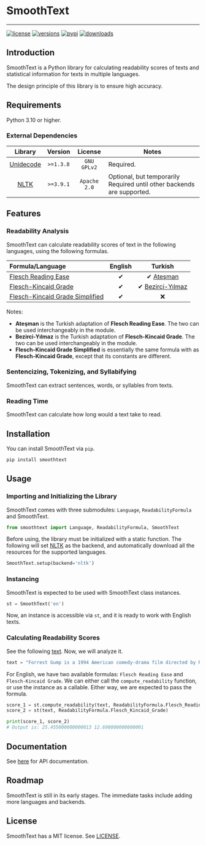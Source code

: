 # SmoothText

---

[![license](https://img.shields.io/github/license/smoothtext/smoothtext.svg)](https://github.com/smoothtext/smoothtext/blob/main/LICENSE)
[![versions](https://img.shields.io/pypi/pyversions/smoothtext.svg)](https://github.com/smoothtext/smoothtext)
[![pypi](https://img.shields.io/pypi/v/smoothtext.svg)](https://pypi.org/project/smoothtext/)
[![downloads](https://static.pepy.tech/personalized-badge/smoothtext?period=total&units=international_system&left_color=grey&right_color=orange&left_text=pip%20downloads)](https://pypi.org/project/smoothtext/)

## Introduction

SmoothText is a Python library for calculating readability scores of texts and statistical information for texts in
multiple languages.

The design principle of this library is to ensure high accuracy.

## Requirements

Python 3.10 or higher.

### External Dependencies

|                     Library                      |  Version  |   License    | Notes                                                                  |
|:------------------------------------------------:|:---------:|:------------:|------------------------------------------------------------------------|
| [Unidecode](https://pypi.org/project/Unidecode/) | `>=1.3.8` | `GNU GPLv2`  | Required.                                                              |
|          [NLTK](https://www.nltk.org/)           | `>=3.9.1` | `Apache 2.0` | Optional, but temporarily Required until other backends are supported. |

## Features

### Readability Analysis

SmoothText can calculate readability scores of text in the following languages, using the following formulas.

| Formula/Language                                                                                                                                                                                                                             | English |                                                                                                                                Turkish                                                                                                                                |
|:---------------------------------------------------------------------------------------------------------------------------------------------------------------------------------------------------------------------------------------------|:-------:|:---------------------------------------------------------------------------------------------------------------------------------------------------------------------------------------------------------------------------------------------------------------------:|
| [Flesch Reading Ease](https://scholar.google.com/scholar?as_sdt=0%2C5&q=A+New+Readability+Yardstick+R+Flesch&btnG=)                                                                                                                          |    ✔    |                                                          ✔ [Ateşman](https://scholar.google.com/scholar?as_sdt=0%2C5&q=T%C3%BCrk%C3%A7ede+Okunabilirli%C4%9Fin+%C3%96l%C3%A7%C3%BClmesi+Ate%C5%9Fman&btnG=)                                                           |
| [Flesch-Kincaid Grade](https://scholar.google.com/scholar?as_sdt=0%2C5&q=Derivation+of+new+readability+formulas+%28automated+readability+index%2C+fog+count+and+flesch+reading+ease+formula%29+for+navy+enlisted+personnel&btnG=)            |    ✔    | ✔ [Bezirci-Yılmaz](https://scholar.google.com/scholar?as_sdt=0%2C5&q=Metinlerin+okunabilirli%C4%9Finin+%C3%B6l%C3%A7%C3%BClmesi+%C3%BCzerine+bir+yazilim+k%C3%BCt%C3%BCphanesi+ve+T%C3%BCrk%C3%A7e+i%C3%A7in+yeni+bir+okunabilirlik+%C3%B6l%C3%A7%C3%BCt%C3%BC&btnG=) |
| [Flesch-Kincaid Grade Simplified](https://scholar.google.com/scholar?as_sdt=0%2C5&q=Derivation+of+new+readability+formulas+%28automated+readability+index%2C+fog+count+and+flesch+reading+ease+formula%29+for+navy+enlisted+personnel&btnG=) |    ✔    |                                                                                                                                   ❌                                                                                                                                   |

Notes:

- **Ateşman** is the Turkish adaptation of **Flesch Reading Ease**. The two can be used interchangeably in the module.
- **Bezirci-Yılmaz** is the Turkish adaptation of **Flesch-Kincaid Grade**. The two can be used interchangeably in the
  module.
- **Flesch-Kincaid Grade Simplified** is essentially the same formula with as **Flesch-Kincaid Grade**, except that its
  constants are different.

### Sentencizing, Tokenizing, and Syllabifying

SmoothText can extract sentences, words, or syllables from texts.

### Reading Time

SmoothText can calculate how long would a text take to read.

## Installation

You can install SmoothText via `pip`.

```Python
pip install smoothtext
```

## Usage

### Importing and Initializing the Library

SmoothText comes with three submodules: `Language`, `ReadabilityFormula` and SmoothText.

```Python
from smoothtext import Language, ReadabilityFormula, SmoothText
```

Before using, the library must be initialized with a static function. The following will set
[NLTK](https://www.nltk.org/) as the backend, and automatically download all the resources for the supported languages.

```Python
SmoothText.setup(backend='nltk')
```

### Instancing

SmoothText is expected to be used with SmoothText class instances.

```Python
st = SmoothText('en')
```

Now, an instance is accessible via `st`, and it is ready to work with English texts.

### Calculating Readability Scores

See the following [text](https://en.wikipedia.org/wiki/Forrest_Gump). Now, we will analyze it.

```Python
text = "Forrest Gump is a 1994 American comedy-drama film directed by Robert Zemeckis."
```

For English, we have two available formulas: `Flesch Reading Ease` and `Flesch-Kincaid Grade`. We can either call the
`compute_readability` function, or use the instance as a callable. Either way, we are expected to pass the formula.

```python
score_1 = st.compute_readability(text, ReadabilityFormula.Flesch_Reading_Ease)
score_2 = st(text, ReadabilityFormula.Flesch_Kincaid_Grade)

print(score_1, score_2)
# Output is: 25.455000000000013 12.690000000000001
```

## Documentation

See [here](https://smoothtext.github.io/) for API documentation.

## Roadmap

SmoothText is still in its early stages. The immediate tasks include adding more languages and backends.

## License

SmoothText has a MIT license. See [LICENSE](./LICENSE).
